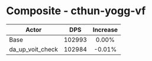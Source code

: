 # Composite - cthun-yogg-vf
| Actor | DPS | Increase |
|---|:---:|:---:|
|Base|102993|0.00%|
|da_up_voit_check|102984|-0.01%|
